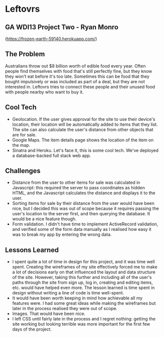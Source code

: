 # Leftovrs
## GA WDI13 Project Two - Ryan Monro

(https://frozen-earth-59140.herokuapp.com/)

## The Problem
Australians throw out $8 billion worth of edible food every year. Often people find themselves with food that's still perfectly fine, but they know they won't eat before it's too late. Sometimes this can be food that they bought impulsively or was included as part of a deal, but they are not interested in. Leftovrs tries to connect these people and their unused food with people nearby who want to buy it.

## Cool Tech
- Geolocation. If the user gives approval for the site to use their device's location, their location will be automatically added to items that they list. The site can also calculate the user's distance from other objects that are for sale.
- Google Maps. The item details page shows the location of the item on the map. 
- Sinatra and Heroku. Let's face it, this is some cool tech. We've deployed a database-backed full stack web app.

## Challenges
-  Distance from the user to other items for sale was calculated in Javascript: this required the server to pass coordinates as hidden HTML, and the Javascript calculates the distance and displays it to the user.
- Sorting items for sale by their distance from the user would have been nice, but I decided this was out of scope because it requires passing the user's location to the server first, and then querying the database. It would be a nice feature though.
- Form validation. I didn't have time to implement ActiveRecord validation, and verified some of the form data manually as I realised how easy it was to break my app by entering the wrong data.

## Lessons Learned
- I spent quite a lot of time in design for this project, and it was time well spent. Creating the wireframes of my site effectively forced me to make a lot of decisions early on that influenced the layout and data structure of the site. However, taking this further and including all of the user's paths through the site from sign up, log in, creating and editing items, etc. would have helped even more. The lesson learned is time spent in design without writing a line of code is time well-spent.
- It would have been worth keeping in mind how achievable all my features were. I had some great ideas while making the wireframes but later in the process realised they were out of scope.
- Images. That would have been nice.
- I left CSS until fairly late in the process and I regret nothing: getting the site working but looking terrible was more important for the first few days of the project.
